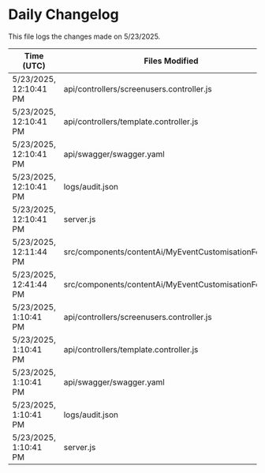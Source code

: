 # Daily Changelog

This file logs the changes made on 5/23/2025.

| Time (UTC)             | Files Modified                    | Changes (Addition/Deletion) |
|------------------------|-----------------------------------|-----------------------------|
| 5/23/2025, 12:10:41 PM | api/controllers/screenusers.controller.js | 4 Additions & 4 Deletions |
| 5/23/2025, 12:10:41 PM | api/controllers/template.controller.js | 1 Additions & 0 Deletions |
| 5/23/2025, 12:10:41 PM | api/swagger/swagger.yaml | 33 Additions & 0 Deletions |
| 5/23/2025, 12:10:41 PM | logs/audit.json | 15 Additions & 15 Deletions |
| 5/23/2025, 12:10:41 PM | server.js | 44 Additions & 44 Deletions |
| 5/23/2025, 12:11:44 PM | src/components/contentAi/MyEventCustomisationForm.js | 1 Additions & 1 Deletions|
| 5/23/2025, 12:41:44 PM | src/components/contentAi/MyEventCustomisationForm.js | 1 Additions & 1 Deletions|
| 5/23/2025, 1:10:41 PM | api/controllers/screenusers.controller.js | 4 Additions & 4 Deletions|
| 5/23/2025, 1:10:41 PM | api/controllers/template.controller.js | 1 Additions & 0 Deletions|
| 5/23/2025, 1:10:41 PM | api/swagger/swagger.yaml | 33 Additions & 0 Deletions|
| 5/23/2025, 1:10:41 PM | logs/audit.json | 15 Additions & 15 Deletions|
| 5/23/2025, 1:10:41 PM | server.js | 44 Additions & 44 Deletions|
